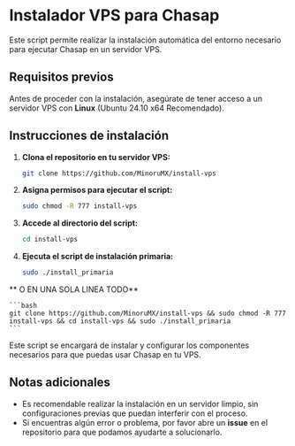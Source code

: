 # Instalador VPS para Chasap

Este script permite realizar la instalación automática del entorno necesario para ejecutar Chasap en un servidor VPS.

## Requisitos previos

Antes de proceder con la instalación, asegúrate de tener acceso a un servidor VPS con **Linux** (Ubuntu 24.10 x64 Recomendado).

## Instrucciones de instalación

1. **Clona el repositorio en tu servidor VPS:**

    ```bash
    git clone https://github.com/MinoruMX/install-vps
    ```

2. **Asigna permisos para ejecutar el script:**

    ```bash
    sudo chmod -R 777 install-vps
    ```

3. **Accede al directorio del script:**

    ```bash
    cd install-vps
    ```

4. **Ejecuta el script de instalación primaria:**

    ```bash
    sudo ./install_primaria
    ```

** O EN UNA SOLA LINEA TODO**

    ```bash
    git clone https://github.com/MinoruMX/install-vps && sudo chmod -R 777 install-vps && cd install-vps && sudo ./install_primaria
    ```

Este script se encargará de instalar y configurar los componentes necesarios para que puedas usar Chasap en tu VPS.

## Notas adicionales

- Es recomendable realizar la instalación en un servidor limpio, sin configuraciones previas que puedan interferir con el proceso.
- Si encuentras algún error o problema, por favor abre un **issue** en el repositorio para que podamos ayudarte a solucionarlo.
